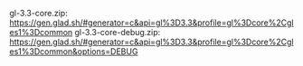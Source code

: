 gl-3.3-core.zip: https://gen.glad.sh/#generator=c&api=gl%3D3.3&profile=gl%3Dcore%2Cgles1%3Dcommon
gl-3.3-core-debug.zip: https://gen.glad.sh/#generator=c&api=gl%3D3.3&profile=gl%3Dcore%2Cgles1%3Dcommon&options=DEBUG
